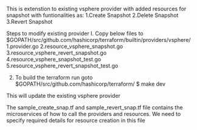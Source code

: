 This is extenstion to existing vsphere provider with added resources for snapshot
with funtionalities as:
1.Create Snapshot
2.Delete Snapshot
3.Revert Snapshot


Steps to modify existing provider
I. Copy below files to $GOPATH/src/github.com/hashicorp/terraform/builtin/providers/vsphere/
1.provider.go
2.resource_vsphere_snapshot.go
3.resource_vsphere_revert_snapshot.go
4.resource_vsphere_snapshot_test.go
5.resource_vsphere_revert_snapshot_test.go


2. To build the terraform run 
goto $GOPATH/src/github.com/hashicorp/terraform/
$ make dev

This will update the existing vsphere provider

The sample_create_snap.tf and sample_revert_snap.tf file contains the microservices of how to call the providers and resources.
We need to specify required details for resource creation in this file